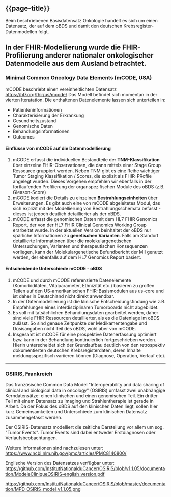 ## {{page-title}}



Beim beschriebenen Basisdatensatz Onkologie handelt es sich um einen Datensatz, der auf dem oBDS und damit den deutschen Krebsregister-Datenmodellen folgt. 

In der FHIR-Modellierung wurde die FHIR-Profilierung anderer nationaler onkologischer Datenmodelle aus dem Ausland betrachtet. 
---
### Minimal Common Oncology Data Elements (mCODE, USA)
mCODE beschriebt einen vereinheitlichten Datensatz
https://hl7.org/fhir/us/mcode/
Das Modell befindet sich momentan in der vierten Iteratation.
Die enthaltenen Datenelemente lassen sich unterteilen in: 
- Patienteninformationen
- Charakterisierung der Erkrankung
- Gesundheitszustand
- Genomische Daten
- Behandlungsinformationen
- Outcomes

#### Einflüsse von mCODE auf die Datenmodellierung 
1. mCODE erfasst die individuellen Bestandteile der **TNM-Klassifikation** über einzelne FHIR-Observationen, die dann mittels einer Stage Group Ressource gruppiert werden. Neben TNM gibt es eine Reihe wichtiger Tumor Staging Klassifikation / Scores, die explizit als FHIR-PRofile angelegt wurden. Dieses Vorgehen empfehlen wir ebenfalls in der fortlaufenden Profilierung der organspezifischen Module des oBDS (z.B. Gleason-Score) 
2. mCODE kodiert die Details zu einzelnen **Bestrahlungseinheiten** über Erweiterungen. Es gibt auch eine von mCODE abgeleitetes Modul, das sich explizit mit der Modellierung von Bestrahlungsschemata befasst - dieses ist jedoch deutlich detaillierter als der oBDS.
3. mCODE erfasst die genomischen Daten mit dem HL7 FHIR Genomics Report, der von der HL7 FHIR Clinical Genomics Working Group erarbeitet wurde. In der aktuellen Version beinhaltet der oBDS nur spärliche Informationen zu **genetischen Varianten**. Falls am Standort detaillierte Informationen über die molekulargenetischen Untersuchungen, Varianten und therapeutischen Konsequenzen vorliegen, kann der Molekulargenetische Befundbericht der MII genutzt werden, der ebenfalls auf dem HL7 Genomics Report basiert.


#### Entscheidende Unterschiede mCODE - oBDS

1. mCODE und durch mCODE referenzierte Datenelemente (Komorbiditäten, Vitalparameter, Ethnizität etc.) basieren zu großen Teilen auf den US-amerikanischen FHIR-Basismodulen aus us-core und ist daher in Deutschland nicht direkt anwendbar.
2. In der Datenmodellierung ist die klinische Entscheidungsfindung wie z.B. Empfehlungen eines interdisziplinären Tumorboards nicht abgebildet. 
3. Es soll mit tatsächlichen Behandlungsdaten gearbeitet werden, daher sind viele FHIR-Ressourcen detaillierter, als es die Datenlage im oBDS zulässt. So sind genaue Zeitpunkte der Medikamentengabe und Dosisangaben nicht Teil des oBDS, wohl aber von mCODE. 
4. Insgesamt ist mCODE für eine prospektive Datenerfassung optimiert bzw. kann in der Behandlung kontinuierlich fortgeschrieben werden. 
Hierin unterscheidet sich der Grundaufbau deutlich von den retrospektiv dokumentierten deutschen Krebsregisterdaten, deren Inhalte meldungsspezifisch variieren können (Diagnose, Operation, Verlauf etc). 

---

### OSIRIS, Frankreich

Das französische Common Data Model "Interoperability and data sharing of clinical and biological data in oncology" (OSIRIS)
umfasst zwei unabhängige Kerndatensätze: einen klinischen und einen genomischen Teil. Ein dritter Teil mit einem Datensatz zu Imaging und Strahlentherapie ist gerade in Arbeit. Da der Fokus des oBDS auf den klinischen Daten liegt, sollen hier kurz Gemeinsamkeiten und Unterschiede zum klinischen Datensatz zusammengefasst werden.  

Der OSIRIS-Datensatz modelliert die zeitliche Darstellung vor allem um sog. "Tumor Events". 
Tumor Events sind dabei entweder Erstdiagnosen oder Verlaufsbeobachtungen. 


Weitere Informationen sind nachzulesen unter: https://www.ncbi.nlm.nih.gov/pmc/articles/PMC8140800/

Englische Version des Datensatzes verfügbar unter: https://github.com/InstitutNationalduCancer/OSIRIS/blob/v1.1.05/documentation/ModeleCliniqueOSIRIS-english_version.pdf

 
https://github.com/InstitutNationalduCancer/OSIRIS/blob/master/documentation/MPD_OSIRIS_model_v1.1.05.png
